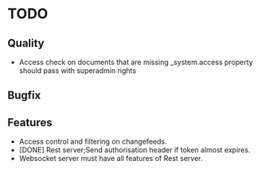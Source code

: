 # TODO

## Quality
- Access check on documents that are missing _system.access property
should pass with superadmin rights

## Bugfix


## Features
- Access control and filtering on changefeeds.
- [DONE] Rest server;Send authorisation header if token almost expires.
- Websocket server must have all features of Rest server.

